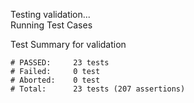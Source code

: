 
Testing validation...</br>
Running Test Cases

Test Summary for validation

    # PASSED:     23 tests
    # Failed:     0 test
    # Aborted:    0 test
    # Total:      23 tests (207 assertions)
